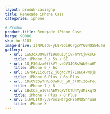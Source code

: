 ```yaml
---
layout: produk-casinghp
title: Renegade iPhone Case
categories: iphone

# Produk
product-title: Renegade iPhone Case
harga: 90000
sku: hn-3183
image-drive: 1lNVLst0-yL9PSoiHCrgcPY60NQSh4uaW
gallery:
  - url: 1wN3cXUOVBsfI9umuz3jivFmYrCjwksCF
    title: iPhone 5 / 5s / SE
  - url: 1O_F3Gdzx06fkVY-v4OV3JGRs9Wb0su6T
    title: iPhone 6 / 6s
  - url: 1GrK4yLicGbtZ_j0gNc7Mj71oaC4-Wsjs
    title: iPhone 6 Plus / 6s Plus
  - url: 1DmCVZ6pTnMp6JaKdj_g0_JfHCxIGmFdx
    title: iPhone 7 / 8
  - url: 1BoCCa_e16VsAEMYqHVfCTU4YydMikqTQ
    title: iPhone 7 Plus / 8 Plus
  - url: 1lNVLst0-yL9PSoiHCrgcPY60NQSh4uaW
    title: iPhone X
---
```

